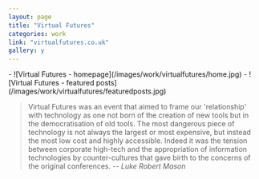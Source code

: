 ```yaml
---
layout: page
title: "Virtual Futures"
categories: work
link: "virtualfutures.co.uk"
gallery: y
---
```


<div class="gallery" markdown="1">
- ![Virtual Futures - homepage](/images/work/virtualfutures/home.jpg)
- ![Virtual Futures - featured posts](/images/work/virtualfutures/featuredposts.jpg)
</div>

> Virtual Futures was an event that aimed to frame our 'relationship' with technology as one not born of the creation of new tools but in the democratisation of old tools. The most dangerous piece of technology is not always the largest or most expensive, but instead the most low cost and highly accessible. Indeed it was the tension between corporate high-tech and the appropriation of information technologies by counter-cultures that gave birth to the concerns of the original conferences.
> -- <cite>Luke Robert Mason</cite>
